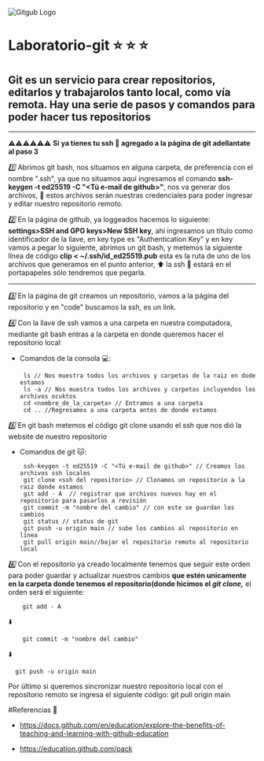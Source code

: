 ![Gitgub Logo](/asssets/github-logo-vector.png)
# Laboratorio-git  :star: :star: :star:
## Git es un servicio para crear repositorios, editarlos y trabajarolos tanto local, como vía remota. Hay una serie de pasos y comandos para poder hacer tus repositorios
________________________________________________________________
:warning::warning::warning::warning::warning::warning: **Si ya tienes tu ssh :key: agregado a la página de git adellantate al paso 3**

 *:one:*  Abrimos git bash, nos situamos en alguna carpeta, de preferencia con el nombre ".ssh", ya que no situamos aquí ingresamos el comando  **ssh-keygen -t ed25519 -C "<Tú e-mail de github>"**, nos va generar dos archivos, :key: estos archivos serán nuestras credenciales para poder ingresar y editar nuestro repositorio remoto.

 *:two:* En la página de github, ya loggeados hacemos lo siguiente: **settings>SSH and GPG keys>New SSH key**,  ahí ingresamos un título como identificador de la llave, en key type es "Authentication Key" y en key vamos a pegar lo siguiente, abrimos un git bash, y metemos la siguiente línea de código **clip < ~/.ssh/id_ed25519.pub** esta es la ruta de uno de los archivos que generamos en el punto anterior, :arrow_up: la ssh :key: estará en el portapapeles sólo tendremos que pegarla.


* *****

 *:three:*  En la página de git creamos un repositorio, vamos a la página del repositorio y en "code" buscamos la ssh, es un link.

 *:four:*  Con la llave de ssh vamos a una carpeta en nuestra computadora, mediante git bash entras a la carpeta en donde queremos hacer el repositorio local

 * Comandos de la consola :computer:: 
        
        ls // Nos muestra todos los archivos y carpetas de la raiz en dode estamos 
        ls -a // Nos muestra todos los archivos y carpetas incluyendos los archivos ocuktos
        cd <nombre_de_la_carpeta> // Entramos a una carpeta
        cd .. //Regresamos a una carpeta antes de donde estamos
 *:five:* En git bash metemos el código git clone usando el ssh que nos dió la website de nuestro repositorio

 * Comandos de git :cat:: 
        
        ssh-keygen -t ed25519 -C "<Tú e-mail de github>" // Creamos los archivos ssh locales
        git clone <ssh del repositorio> // Clonamos un repositorio a la raiz donde estamos
        git add - A  // registrar que archivos nuevos hay en el repositorio para pasarlos a revisión 
        git commit -m "nombre del cambio" // con este se guardan los cambios 
        git status // status de git
        git push -u origin main // sube los cambios al repositorio en línea 
        git pull origin main//bajar el repositorio remoto al repositorio local

*:six:* Con el repositorio ya creado localmente tenemos que seguir este orden para poder guardar y actualizar nuestros cambios **que estén unicamente en la carpeta donde tenemos el repositorio(donde hicimos el *git clone,*** el orden será el siguiente:

        git add - A
:arrow_down:

        git commit -m "nombre del cambio"
:arrow_down:

      git push -u origin main 


Por último si queremos sincronizar nuestro repositorio local con el repositorio remoto se ingresa el siguiente código:
        git pull origin main



#Referencias :link:

* https://docs.github.com/en/education/explore-the-benefits-of-teaching-and-learning-with-github-education

* https://education.github.com/pack 

